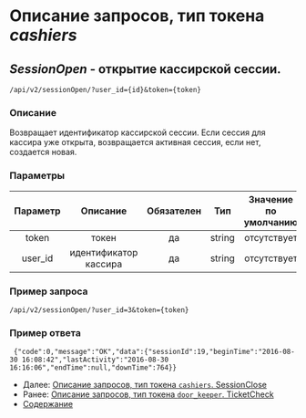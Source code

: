 Описание запросов, тип токена _cashiers_
================================

_SessionOpen_ - открытие кассирской сессии.
-------------------------------------------------------------------------------------------------------------
`/api/v2/sessionOpen/?user_id={id}&token={token}`

### Описание
Возвращает идентификатор кассирской сессии. Если сессия для кассира уже открыта, возвращается активная сессия, если нет, создается новая.


### Параметры
| Параметр 	|        Описание       	| Обязателен 	|   Тип  	| Значение по умолчанию 	|
|:--------:	|:---------------------:	|:----------:	|:------:	|:---------------------:	|
|   token  	|         токен         	|     да     	| string 	|      отсутствует      	|
|  user_id 	| идентификатор кассира |     да     	|   string  	|      отсутствует      	|

### Пример запроса
`/api/v2/sessionOpen/?user_id=3&token={token}`

### Пример ответа
```
 {"code":0,"message":"OK","data":{"sessionId":19,"beginTime":"2016-08-30 16:08:42","lastActivity":"2016-08-30 16:16:06","endTime":null,"downTime":764}}
```

* Далее: [Описание запросов, тип токена `cashiers`. SessionClose](sessionClose)
* Ранее: [Описание запросов, тип токена `door_keeper`. TicketCheck](../tickets/ticketCheck)
* [Содержание](../index)